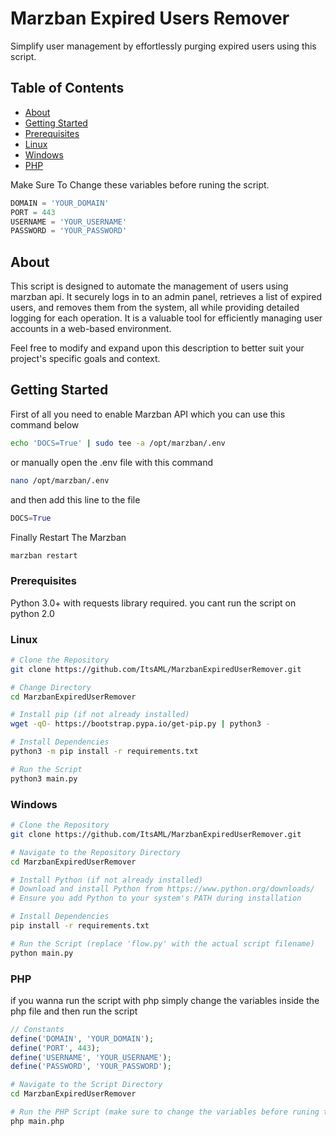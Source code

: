 # Marzban Expired Users Remover

Simplify user management by effortlessly purging expired users using this script.

## Table of Contents
- [About](#about)
- [Getting Started](#getting-started)
- [Prerequisites](#prerequisites)
- [Linux](#Linux)
- [Windows](#windows)
- [PHP](#php)

Make Sure To Change these variables before runing the script.
```python
DOMAIN = 'YOUR_DOMAIN'
PORT = 443
USERNAME = 'YOUR_USERNAME'
PASSWORD = 'YOUR_PASSWORD'
```

## About

This script is designed to automate the management of users using marzban api. It securely logs in to an admin panel, retrieves a list of expired users, and removes them from the system, all while providing detailed logging for each operation. It is a valuable tool for efficiently managing user accounts in a web-based environment.

Feel free to modify and expand upon this description to better suit your project's specific goals and context.

## Getting Started

First of all you need to enable Marzban API which you can use this command below
```bash
echo 'DOCS=True' | sudo tee -a /opt/marzban/.env
```
or manually open the .env file with this command
```bash
nano /opt/marzban/.env
```
and then add this line to the file
```python
DOCS=True
```
Finally Restart The Marzban
```bash
marzban restart
```
### Prerequisites
Python 3.0+ with requests library required. you cant run the script on python 2.0
### Linux
```bash
# Clone the Repository
git clone https://github.com/ItsAML/MarzbanExpiredUserRemover.git

# Change Directory
cd MarzbanExpiredUserRemover

# Install pip (if not already installed)
wget -qO- https://bootstrap.pypa.io/get-pip.py | python3 -

# Install Dependencies
python3 -m pip install -r requirements.txt

# Run the Script
python3 main.py
```
### Windows
```bash
# Clone the Repository
git clone https://github.com/ItsAML/MarzbanExpiredUserRemover.git

# Navigate to the Repository Directory
cd MarzbanExpiredUserRemover

# Install Python (if not already installed)
# Download and install Python from https://www.python.org/downloads/
# Ensure you add Python to your system's PATH during installation

# Install Dependencies
pip install -r requirements.txt

# Run the Script (replace 'flow.py' with the actual script filename)
python main.py
```
### PHP
if you wanna run the script with php simply change the variables inside the php file and then run the script
```php
// Constants
define('DOMAIN', 'YOUR_DOMAIN');
define('PORT', 443);
define('USERNAME', 'YOUR_USERNAME');
define('PASSWORD', 'YOUR_PASSWORD');
```
```bash
# Navigate to the Script Directory
cd MarzbanExpiredUserRemover

# Run the PHP Script (make sure to change the variables before runing the script so you wont run into any issue)
php main.php

```

